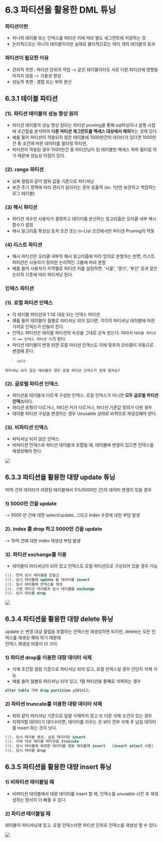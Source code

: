 # 6.3 파티션을 활용한 DML 튜닝


### 파티션이란
- 하나의 테이블 또는 인덱스를 파티션 키에 따라 별도 세그먼트에 저장하는 것
- 논리적으로는 하나의 테이블이지만 실제로 물리적으로는 여러 개의 테이블의 효과

### 파티션이 필요한 이유
- 관리적 측면 : 파티션 단위의 작업 -> 같은 테이블이라도 서로 다른 파티션에 영향을 미치지 않음 -> 가용성 향상
- 성능적 측면 : 경합 또는 부하 분산

## 6.3.1 테이블 파티션

### (1). 파티션 테이블의 성능 향상 원리
* 파티션 테이블의 성능 향상 원리는 파티션 pruning을 통해 sql파싱이나 실행 시점에 조건절을 분석하여 **다른 파티션 세그먼트를 액세스 대상에서 제외**하는 것에 있다.
* 예를 들어 파티션이 적용되지 않은 테이블에 1000만건의 데이터가 있다면 1000만 건 중 조건에 따른 데이터를 필터링 하지만,
* 파티션이 적용된 경우 1000만건 중 파티션닝이 된 테이블만 액세스 하여 필터링 하기 때문에 성능상 이점이 있다.

### (2). range 파티션
* 날짜 컬럼과 같이 범위 값을 기준으로 파티셔닝
* 보관 주기 정책에 따라 관리가 달라지는 경우 효율적 (ex. 1년만 보관하고 백업하는 로그 테이블)

### (3) 해시 파티션
* 파티션 개수만 사용자가 결정하고 데이터를 분산하는 알고리즘은 오라클 내부 해시함수가 결정
* 해시 알고리즘 특성상 등치 조건 또는 In-List 조건에서만 파티션 Pruning이 작동

### (4) 리스트 파티션

* 해시 파티션은 오라클 내부의 해시 알고리즘에 따라 임의로 분할하는 반면, 리스트 파티션은 사용자가 정의한 논리적인 그룹에 따라 분할
* 예를 들어 사용자가 지역별로 파티션 키를 설정하면, '서울', '경기', '부산' 등과 같은 논리적 기준에 따라 파티셔닝 된다.

### 인덱스 파티션

### (1). 로컬 파티션 인덱스
* 각 테이블 파티션과 1:1로 대응 되는 인덱스 파티션.
* 예를 들어 테이블이 월별로 파티셔닝 되어 있다면, 각각의 파티셔닝 테이블에 마찬가지로 인덱스가 만들어 진다.  
* 인덱스 파티션은 테이블 파티션의 속성을 그대로 상속 받는다. 따라서 `테이블 파티션 키 == 인덱스 파티션 키`가 된다.
* 파티션 테이블이 변경 되면 로컬 파티션 인덱스도 이에 맞추어 오라클이 자동으로 변경해 준다.

> quiz
```
파티셔닝 되지 않은 테이블의 경우 로컬 파티션 인덱스가 존재 할까요?
```

### (2). 글로벌 파티션 인덱스

* 파티션을 테이블과 다르게 구성한 인덱스. 로컬 인덱스가 아니면 **모두 글로벌 파티션 인덱스**이다.
* 파티션 유형이 다르거나, 파티션 키가 다르거나, 파티션 기준값 정의가 다른 경우
* 테이블 파티션 구성을 변경하는 경우 Unusable 상태로 바뀌므로 재생성해야 한다.

### (3). 비파티션 인덱스

* 파틱셔닝 되지 않은 인덱스
* 비파티션 인덱스와 파티션 테이블과 조합될 때, 테이블에 변경이 있으면 인덱스를 재생성해야 한다. 

![](images/partition1.jpeg)


## 6.3.3 파티션을 활용한 대량 update 튜닝

10억 건의 데이터가 저장된 테이블에서 5%(5000만 건)의 데이터 변경이 있을 경우

### 1) 5000만 건을 update
-> 5000 만 건에 대한 select/update, 그리고 index 수정에 대한 부담 발생 

### 2). index 를 drop 하고 5000만 건을 update
-> 10억 건에 대한 index 재생성 부담 발생

### 3). 파티션 exchange를 이용
* 테이블이 파티셔닝이 되어 있고 인덱스도 로컬 파티션으로 구성되어 있을 경우 가능
```sql
(1). 먼저 임시 테이블을 만들고
(2). 임시 테이블에 update 될 데이터를 insert
(3). 임시 테이블에 인덱스를 생성
(4). 기존 파티션 테이블과 임시 테이블을 exchange
(5). 임시 테이블 drop
```

![](images/partition2.jpeg)
## 6.3.4 파티션을 활용한 대량 delete 튜닝

update 는 변경 대상 컬럼을 포함하는 인덱스만 재생성하면 되지만, delete는 모든 인덱스를 재생성 해야 하기 때문에  
인덱스 재생성 비용이 더 크다.

### 1) 파티션 drop을 이용한 대량 데이터 삭제

* 삭제 조건절 컬럼 기준으로 파티셔닝 되어 있고, 로컬 인덱스일 경우 간단히 삭제 가능
* 예를 들어 월별로 파티셔닝 되어 있고, 1월 파티션을 통째로 삭제하는 경우
```sql
alter table 거래 drop partition p201412;
```

### 2) 파타션 truncate를 이용한 대량 데이터 삭제
* 위와 같이 파티셔닝 기준으로 일괄 삭제하지 않고 또 다른 삭제 조건이 있는 경우
* 지워야할 데이터가 대다수라면, 데이터를 지우는 것 보다 전부 삭제 후 남길 데이터를 insert 하는 것이 낫다.
```sql
(1). 임시 테이블 생성, 남길 데이터만 insert
(2). 삭제 대상 테이블 파티션을 truncate
(3). 임시 테이블에 복제한 데이터를 원본 테이블에 insert   (insert select 사용)
(4). 임시 테이블 drop
```

## 6.3.5 파티션을 활용한 대량 insert 튜닝

### 1) 비파티션 테이블일 때
* 비파티션 테이블에서 대량 데이터를 insert 할 때, 인덱스를 unusable 시킨 후 재생성하는 방식이 더 빠를 수 있다.

### 2) 파티션 테이블일 때
테이블이 파티셔닝돼 있고, 로컬 인덱스라면 파티션 단위로 인덱스를 재생성 할 수 있다.

![](images/partition3.jpeg)





